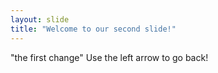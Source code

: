 ```yaml
---
layout: slide
title: "Welcome to our second slide!"
---
```

"the first change"
Use the left arrow to go back! 
